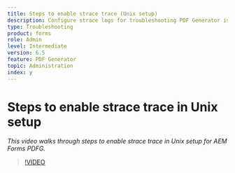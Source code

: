 ```yaml
---
title: Steps to enable strace trace (Unix setup)
description: Configure strace logs for troubleshooting PDF Generator issues 
type: Troubleshooting
product: forms 
role: Admin 
level: Intermediate  
version: 6.5
feature: PDF Generator
topic: Administration  
index: y
---
```


# Steps to enable strace trace in Unix setup

*This video walks through steps to enable strace trace in Unix setup for AEM Forms PDFG.*

>[!VIDEO](https://video.tv.adobe.com/v/335525?quality=9&learn=on)
